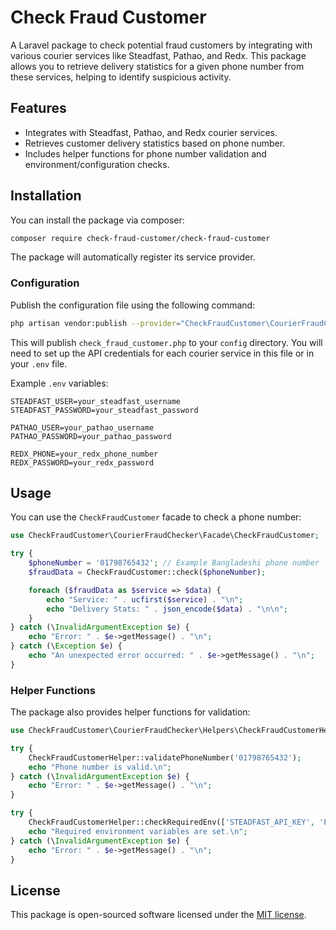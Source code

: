 # Check Fraud Customer

A Laravel package to check potential fraud customers by integrating with various courier services like Steadfast, Pathao, and Redx. This package allows you to retrieve delivery statistics for a given phone number from these services, helping to identify suspicious activity.

## Features

-   Integrates with Steadfast, Pathao, and Redx courier services.
-   Retrieves customer delivery statistics based on phone number.
-   Includes helper functions for phone number validation and environment/configuration checks.

## Installation

You can install the package via composer:

```bash
composer require check-fraud-customer/check-fraud-customer
```

The package will automatically register its service provider.

### Configuration

Publish the configuration file using the following command:

```bash
php artisan vendor:publish --provider="CheckFraudCustomer\CourierFraudChecker\CheckFraudCustomerServiceProvider" --tag="config"
```

This will publish `check_fraud_customer.php` to your `config` directory. You will need to set up the API credentials for each courier service in this file or in your `.env` file.

Example `.env` variables:

```
STEADFAST_USER=your_steadfast_username
STEADFAST_PASSWORD=your_steadfast_password

PATHAO_USER=your_pathao_username
PATHAO_PASSWORD=your_pathao_password

REDX_PHONE=your_redx_phone_number
REDX_PASSWORD=your_redx_password
```

## Usage

You can use the `CheckFraudCustomer` facade to check a phone number:

```php
use CheckFraudCustomer\CourierFraudChecker\Facade\CheckFraudCustomer;

try {
    $phoneNumber = '01798765432'; // Example Bangladeshi phone number
    $fraudData = CheckFraudCustomer::check($phoneNumber);

    foreach ($fraudData as $service => $data) {
        echo "Service: " . ucfirst($service) . "\n";
        echo "Delivery Stats: " . json_encode($data) . "\n\n";
    }
} catch (\InvalidArgumentException $e) {
    echo "Error: " . $e->getMessage() . "\n";
} catch (\Exception $e) {
    echo "An unexpected error occurred: " . $e->getMessage() . "\n";
}
```

### Helper Functions

The package also provides helper functions for validation:

```php
use CheckFraudCustomer\CourierFraudChecker\Helpers\CheckFraudCustomerHelper;

try {
    CheckFraudCustomerHelper::validatePhoneNumber('01798765432');
    echo "Phone number is valid.\n";
} catch (\InvalidArgumentException $e) {
    echo "Error: " . $e->getMessage() . "\n";
}

try {
    CheckFraudCustomerHelper::checkRequiredEnv(['STEADFAST_API_KEY', 'PATHAO_CLIENT_ID']);
    echo "Required environment variables are set.\n";
} catch (\InvalidArgumentException $e) {
    echo "Error: " . $e->getMessage() . "\n";
}
```

## License

This package is open-sourced software licensed under the [MIT license](LICENSE).
